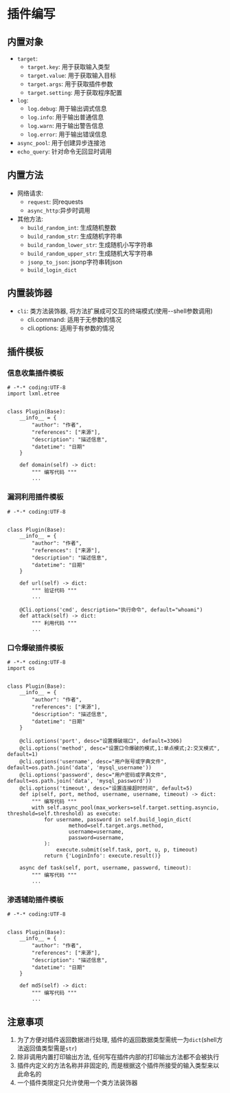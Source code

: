 # 插件编写
## 内置对象
+ `target`: 
  + `target.key`: 用于获取输入类型
  + `target.value`: 用于获取输入目标
  + `target.args`: 用于获取插件参数
  + `target.setting`: 用于获取程序配置
+ `log`: 
  + `log.debug`: 用于输出调式信息
  + `log.info`: 用于输出普通信息
  + `log.warn`: 用于输出警告信息
  + `log.error`: 用于输出错误信息
+ `async_pool`: 用于创建异步连接池
+ `echo_query`: 针对命令无回显时调用

## 内置方法
+ 网络请求: 
  + `request`: 同requests
  + `async_http`:异步时调用
+ 其他方法:
  + `build_random_int`: 生成随机整数
  + `build_random_str`: 生成随机字符串
  + `build_random_lower_str`: 生成随机小写字符串
  + `build_random_upper_str`: 生成随机大写字符串
  + `jsonp_to_json`: jsonp字符串转json
  + `build_login_dict`
## 内置装饰器
+ `cli`: 类方法装饰器, 将方法扩展成可交互的终端模式(使用--shell参数调用)
  + cli.command: 适用于无参数的情况
  + cli.options: 适用于有参数的情况

## 插件模板
### 信息收集插件模板
```shell script
# -*-* coding:UTF-8
import lxml.etree


class Plugin(Base):
    __info__ = {
        "author": "作者",
        "references": ["来源"],
        "description": "描述信息",
        "datetime": "日期"
    }

    def domain(self) -> dict:
        """ 编写代码 """
        ...
```
### 漏洞利用插件模板
```shell script
# -*-* coding:UTF-8


class Plugin(Base):
    __info__ = {
        "author": "作者",
        "references": ["来源"],
        "description": "描述信息",
        "datetime": "日期"
    }

    def url(self) -> dict:
        """ 验证代码 """
        ...
    
    @Cli.options('cmd', description="执行命令", default="whoami")
    def attack(self) -> dict:
        """ 利用代码 """
        ...

```
### 口令爆破插件模板
```shell script
# -*-* coding:UTF-8
import os


class Plugin(Base):
    __info__ = {
        "author": "作者",
        "references": ["来源"],
        "description": "描述信息",
        "datetime": "日期"
    }

    @cli.options('port', desc="设置爆破端口", default=3306)
    @cli.options('method', desc="设置口令爆破的模式,1:单点模式;2:交叉模式", default=1)
    @cli.options('username', desc="用户账号或字典文件", default=os.path.join('data', 'mysql_username'))
    @cli.options('password', desc="用户密码或字典文件", default=os.path.join('data', 'mysql_password'))
    @cli.options('timeout', desc="设置连接超时时间", default=5)
    def ip(self, port, method, username, username, timeout) -> dict:
        """ 编写代码 """
        with self.async_pool(max_workers=self.target.setting.asyncio, threshold=self.threshold) as execute:
            for username, password in self.build_login_dict(
                    method=self.target.args.method,
                    username=username,
                    password=username,
            ):
                execute.submit(self.task, port, u, p, timeout)
            return {'LoginInfo': execute.result()}

    async def task(self, port, username, password, timeout):
        """ 编写代码 """
        ...
```
### 渗透辅助插件模板
```shell script
# -*-* coding:UTF-8


class Plugin(Base):
    __info__ = {
        "author": "作者",
        "references": ["来源"],
        "description": "描述信息",
        "datetime": "日期"
    }

    def md5(self) -> dict:
        """ 编写代码 """
        ...
```

## 注意事项
1. 为了方便对插件返回数据进行处理, 插件的返回数据类型需统一为`dict`(shell方法返回值类型需是`str`)
2. 除非调用内置打印输出方法, 任何写在插件内部的打印输出方法都不会被执行
3. 插件内定义的方法名称并非固定的, 而是根据这个插件所接受的输入类型来以此命名的
4. 一个插件类限定只允许使用一个类方法装饰器